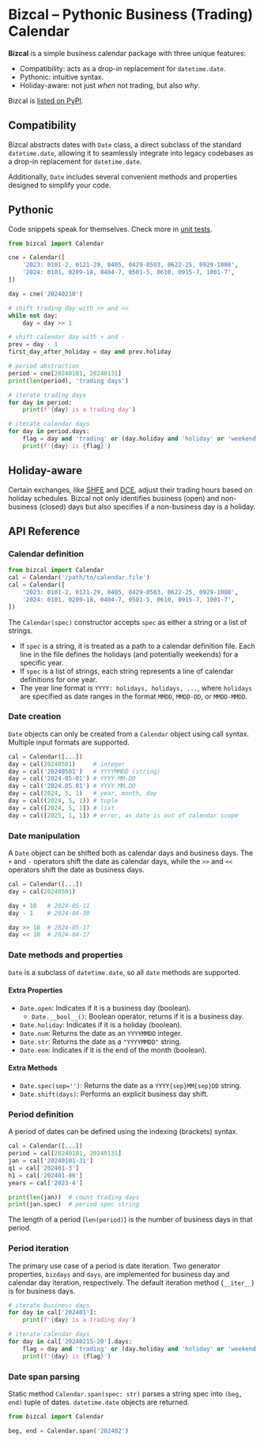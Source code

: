 # Bizcal – Pythonic Business (Trading) Calendar

**Bizcal** is a simple business calendar package with three unique features:

- Compatibility: acts as a drop-in replacement for `datetime.date`.
- Pythonic: intuitive syntax.
- Holiday-aware: not just *when* not trading, but also *why*.

Bizcal is [listed on PyPI](https://pypi.org/project/bizcal/).

## Compatibility

Bizcal abstracts dates with `Date` class, a direct subclass of the standard `datetime.date`, allowing it to seamlessly integrate into legacy codebases as a drop-in replacement for `datetime.date`.

Additionally, `Date` includes several convenient methods and properties designed to simplify your code.

## Pythonic

Code snippets speak for themselves.  Check more in [unit tests](./test/basic.py).

```python
from bizcal import Calendar

cne = Calendar([
    '2023: 0101-2, 0121-29, 0405, 0429-0503, 0622-25, 0929-1008',
    '2024: 0101, 0209-18, 0404-7, 0501-5, 0610, 0915-7, 1001-7',
])

day = cne('20240210')

# shift trading day with >> and <<
while not day:
    day = day >> 1

# shift calendar day with + and -
prev = day - 1
first_day_after_holiday = day and prev.holiday

# period abstraction
period = cne[20240101, 20240131]
print(len(period), 'trading days')

# iterate trading days
for day in period:
    print(f'{day} is a trading day')

# iterate calendar days
for day in period.days:
    flag = day and 'trading' or (day.holiday and 'holiday' or 'weekend')
    print(f'{day} is {flag}')
```

## Holiday-aware

Certain exchanges, like [SHFE](https://tsite.shfe.com.cn/eng/) and [DCE](http://www.dce.com.cn/DCE/), adjust their trading hours based on holiday schedules. Bizcal not only identifies business (open) and non-business (closed) days but also specifies if a non-business day is a holiday.

## API Reference

### Calendar definition

```python
from bizcal import Calendar
cal = Calendar('/path/to/calendar.file')
cal = Calendar([
    '2023: 0101-2, 0121-29, 0405, 0429-0503, 0622-25, 0929-1008',
    '2024: 0101, 0209-18, 0404-7, 0501-5, 0610, 0915-7, 1001-7',
])
```

The `Calendar(spec)` constructor accepts `spec` as either a string or a list of strings.

- If `spec` is a string, it is treated as a path to a calendar definition file. Each line in the file defines the holidays (and potentially weekends) for a specific year.
- If `spec` is a list of strings, each string represents a line of calendar definitions for one year.
- The year line format is `YYYY: holidays, holidays, ...`, where `holidays` are specified as date ranges in the format `MMDD`, `MMDD-DD`, or `MMDD-MMDD`.

### Date creation

`Date` objects can only be created from a `Calendar` object using call syntax. Multiple input formats are supported.

```python
cal = Calendar([...])
day = cal(20240501)     # integer
day = cal('20240501')   # YYYYMMDD (string)
day = cal('2024-05-01') # YYYY-MM-DD
day = cal('2024.05.01') # YYYY.MM.DD
day = cal(2024, 5, 1)   # year, month, day
day = cal((2024, 5, 1)) # tuple
day = cal([2024, 5, 1]) # list
day = cal([2025, 1, 1]) # error, as date is out of calendar scope
```

### Date manipulation

A `Date` object can be shifted both as calendar days and business days. The `+` and `-` operators shift the date as calendar days, while the `>>` and `<<` operators shift the date as business days.

```python
cal = Calendar([...])
day = cal(20240501)

day + 10   # 2024-05-11
day - 1    # 2024-04-30

day >> 10  # 2024-05-17
day << 10  # 2024-04-17
```

### Date methods and properties

`Date` is a subclass of `datetime.date`, so all `date` methods are supported.

#### Extra Properties

- `Date.open`: Indicates if it is a business day (boolean).
  - `Date.__bool__()`: Boolean operator, returns if it is a business day.
- `Date.holiday`: Indicates if it is a holiday (boolean).
- `Date.num`: Returns the date as an `YYYYMMDD` integer.
- `Date.str`: Returns the date as a `"YYYYMMDD"` string.
- `Date.eom`: Indicates if it is the end of the month (boolean).

#### Extra Methods

- `Date.spec(sep='')`: Returns the date as a `YYYY{sep}MM{sep}DD` string.
- `Date.shift(days)`: Performs an explicit business day shift.

### Period definition

A period of dates can be defined using the indexing (brackets) syntax.

```python
cal = Calendar([...])
period = cal[20240101, 20240131]
jan = cal['20240101-31']
q1 = cal['202401-3']
h1 = cal['202401-06']
years = cal['2023-4']

print(len(jan))  # count trading days
print(jan.spec)  # period spec string
```

The length of a period (`len(period)`) is the number of business days in that period.

### Period iteration

The primary use case of a period is date iteration. Two generator properties, `bizdays` and `days`, are implemented for business day and calendar day iteration, respectively. The default iteration method (`__iter__`) is for business days.

```python
# iterate business days
for day in cal['202401']:
    print(f'{day} is a trading day')

# iterate calendar days
for day in cal['20240215-20'].days:
    flag = day and 'trading' or (day.holiday and 'holiday' or 'weekend')
    print(f'{day} is {flag}')
```
### Date span parsing

Static method `Calendar.span(spec: str)` parses a string spec into `(beg, end)` tuple of dates.  `datetime.date` objects are returned.

```python
from bizcal import Calendar

beg, end = Calendar.span('202402')
```


